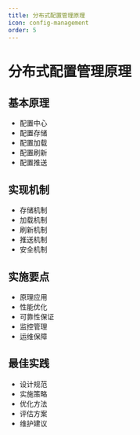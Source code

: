 ```yaml
---
title: 分布式配置管理原理
icon: config-management
order: 5
---
```


# 分布式配置管理原理

## 基本原理
- 配置中心
- 配置存储
- 配置加载
- 配置刷新
- 配置推送

## 实现机制
- 存储机制
- 加载机制
- 刷新机制
- 推送机制
- 安全机制

## 实施要点
- 原理应用
- 性能优化
- 可靠性保证
- 监控管理
- 运维保障

## 最佳实践
- 设计规范
- 实施策略
- 优化方法
- 评估方案
- 维护建议
